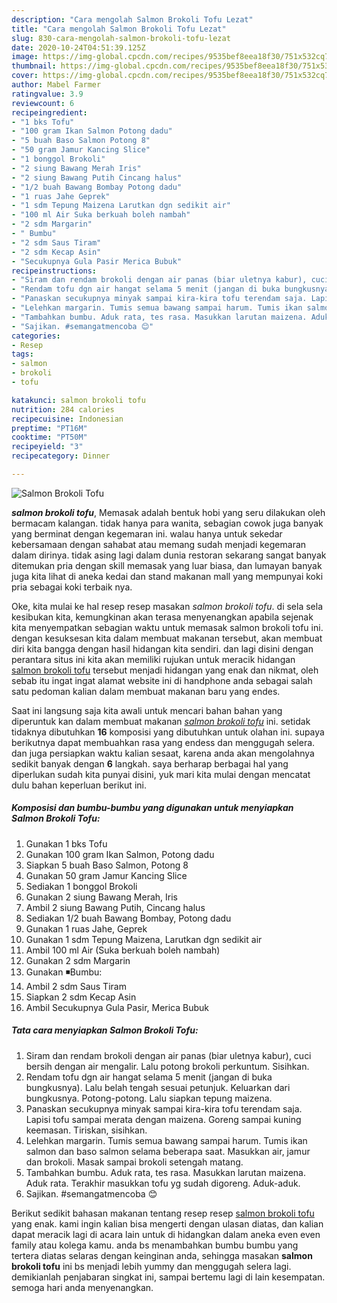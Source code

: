 ```yaml
---
description: "Cara mengolah Salmon Brokoli Tofu Lezat"
title: "Cara mengolah Salmon Brokoli Tofu Lezat"
slug: 830-cara-mengolah-salmon-brokoli-tofu-lezat
date: 2020-10-24T04:51:39.125Z
image: https://img-global.cpcdn.com/recipes/9535bef8eea18f30/751x532cq70/salmon-brokoli-tofu-foto-resep-utama.jpg
thumbnail: https://img-global.cpcdn.com/recipes/9535bef8eea18f30/751x532cq70/salmon-brokoli-tofu-foto-resep-utama.jpg
cover: https://img-global.cpcdn.com/recipes/9535bef8eea18f30/751x532cq70/salmon-brokoli-tofu-foto-resep-utama.jpg
author: Mabel Farmer
ratingvalue: 3.9
reviewcount: 6
recipeingredient:
- "1 bks Tofu"
- "100 gram Ikan Salmon Potong dadu"
- "5 buah Baso Salmon Potong 8"
- "50 gram Jamur Kancing Slice"
- "1 bonggol Brokoli"
- "2 siung Bawang Merah Iris"
- "2 siung Bawang Putih Cincang halus"
- "1/2 buah Bawang Bombay Potong dadu"
- "1 ruas Jahe Geprek"
- "1 sdm Tepung Maizena Larutkan dgn sedikit air"
- "100 ml Air Suka berkuah boleh nambah"
- "2 sdm Margarin"
- " Bumbu"
- "2 sdm Saus Tiram"
- "2 sdm Kecap Asin"
- "Secukupnya Gula Pasir Merica Bubuk"
recipeinstructions:
- "Siram dan rendam brokoli dengan air panas (biar uletnya kabur), cuci bersih dengan air mengalir. Lalu potong brokoli perkuntum. Sisihkan."
- "Rendam tofu dgn air hangat selama 5 menit (jangan di buka bungkusnya). Lalu belah tengah sesuai petunjuk. Keluarkan dari bungkusnya. Potong-potong. Lalu siapkan tepung maizena."
- "Panaskan secukupnya minyak sampai kira-kira tofu terendam saja. Lapisi tofu sampai merata dengan maizena. Goreng sampai kuning keemasan. Tiriskan, sisihkan."
- "Lelehkan margarin. Tumis semua bawang sampai harum. Tumis ikan salmon dan baso salmon selama beberapa saat. Masukkan air, jamur dan brokoli. Masak sampai brokoli setengah matang."
- "Tambahkan bumbu. Aduk rata, tes rasa. Masukkan larutan maizena. Aduk rata. Terakhir masukkan tofu yg sudah digoreng. Aduk-aduk."
- "Sajikan. #semangatmencoba 😊"
categories:
- Resep
tags:
- salmon
- brokoli
- tofu

katakunci: salmon brokoli tofu 
nutrition: 284 calories
recipecuisine: Indonesian
preptime: "PT16M"
cooktime: "PT50M"
recipeyield: "3"
recipecategory: Dinner

---
```



![Salmon Brokoli Tofu](https://img-global.cpcdn.com/recipes/9535bef8eea18f30/751x532cq70/salmon-brokoli-tofu-foto-resep-utama.jpg)

<b><i>salmon brokoli tofu</i></b>, Memasak adalah bentuk hobi yang seru dilakukan oleh bermacam kalangan. tidak hanya para wanita, sebagian cowok juga banyak yang berminat dengan kegemaran ini. walau hanya untuk sekedar kebersamaan dengan sahabat atau memang sudah menjadi kegemaran dalam dirinya. tidak asing lagi dalam dunia restoran sekarang sangat banyak ditemukan pria dengan skill memasak yang luar biasa, dan lumayan banyak juga kita lihat di aneka kedai dan stand makanan mall yang mempunyai koki pria sebagai koki terbaik nya.



Oke, kita mulai ke hal resep resep masakan <i>salmon brokoli tofu</i>. di sela sela kesibukan kita, kemungkinan akan terasa menyenangkan apabila sejenak kita menyempatkan sebagian waktu untuk memasak salmon brokoli tofu ini. dengan kesuksesan kita dalam membuat makanan tersebut, akan membuat diri kita bangga dengan hasil hidangan kita sendiri. dan lagi disini dengan perantara situs ini kita akan memiliki rujukan untuk meracik hidangan <u>salmon brokoli tofu</u> tersebut menjadi hidangan yang enak dan nikmat, oleh sebab itu ingat ingat alamat website ini di handphone anda sebagai salah satu pedoman kalian dalam membuat makanan baru yang endes.


Saat ini langsung saja kita awali untuk mencari bahan bahan yang diperuntuk kan dalam membuat makanan <u><i>salmon brokoli tofu</i></u> ini. setidak tidaknya dibutuhkan <b>16</b> komposisi yang dibutuhkan untuk olahan ini. supaya berikutnya dapat membuahkan rasa yang endess dan menggugah selera. dan juga persiapkan waktu kalian sesaat, karena anda akan mengolahnya sedikit banyak dengan <b>6</b> langkah. saya berharap berbagai hal yang diperlukan sudah kita punyai disini, yuk mari kita mulai dengan mencatat dulu bahan keperluan berikut ini.

<!--inarticleads1-->

##### Komposisi dan bumbu-bumbu yang digunakan untuk menyiapkan Salmon Brokoli Tofu:

1. Gunakan 1 bks Tofu
1. Gunakan 100 gram Ikan Salmon, Potong dadu
1. Siapkan 5 buah Baso Salmon, Potong 8
1. Gunakan 50 gram Jamur Kancing Slice
1. Sediakan 1 bonggol Brokoli
1. Gunakan 2 siung Bawang Merah, Iris
1. Ambil 2 siung Bawang Putih, Cincang halus
1. Sediakan 1/2 buah Bawang Bombay, Potong dadu
1. Gunakan 1 ruas Jahe, Geprek
1. Gunakan 1 sdm Tepung Maizena, Larutkan dgn sedikit air
1. Ambil 100 ml Air (Suka berkuah boleh nambah)
1. Gunakan 2 sdm Margarin
1. Gunakan  ◾️Bumbu:
1. Ambil 2 sdm Saus Tiram
1. Siapkan 2 sdm Kecap Asin
1. Ambil Secukupnya Gula Pasir, Merica Bubuk




<!--inarticleads2-->

##### Tata cara menyiapkan Salmon Brokoli Tofu:

1. Siram dan rendam brokoli dengan air panas (biar uletnya kabur), cuci bersih dengan air mengalir. Lalu potong brokoli perkuntum. Sisihkan.
1. Rendam tofu dgn air hangat selama 5 menit (jangan di buka bungkusnya). Lalu belah tengah sesuai petunjuk. Keluarkan dari bungkusnya. Potong-potong. Lalu siapkan tepung maizena.
1. Panaskan secukupnya minyak sampai kira-kira tofu terendam saja. Lapisi tofu sampai merata dengan maizena. Goreng sampai kuning keemasan. Tiriskan, sisihkan.
1. Lelehkan margarin. Tumis semua bawang sampai harum. Tumis ikan salmon dan baso salmon selama beberapa saat. Masukkan air, jamur dan brokoli. Masak sampai brokoli setengah matang.
1. Tambahkan bumbu. Aduk rata, tes rasa. Masukkan larutan maizena. Aduk rata. Terakhir masukkan tofu yg sudah digoreng. Aduk-aduk.
1. Sajikan. #semangatmencoba 😊




Berikut sedikit bahasan makanan tentang resep resep <u>salmon brokoli tofu</u> yang enak. kami ingin kalian bisa mengerti dengan ulasan diatas, dan kalian dapat meracik lagi di acara lain untuk di hidangkan dalam aneka even even family atau kolega kamu. anda bs menambahkan bumbu bumbu yang tertera diatas selaras dengan keinginan anda, sehingga masakan <b>salmon brokoli tofu</b> ini bs menjadi lebih yummy dan menggugah selera lagi. demikianlah penjabaran singkat ini, sampai bertemu lagi di lain kesempatan. semoga hari anda menyenangkan.
